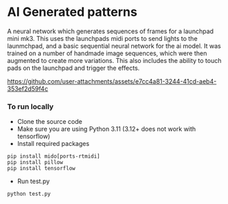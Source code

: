# AI Generated patterns #
A neural network which generates sequences of frames for a launchpad mini mk3.
This uses the launchpads midi ports to send lights to the launmchpad, and a basic sequential neural network for the ai model. 
It was trained on a number of handmade image sequences, which were then augmented to create more variations. This also includes the ability to touch pads on the launchpad and trigger the effects.

https://github.com/user-attachments/assets/e7cc4a81-3244-41cd-aeb4-353ef2d59f4c

### To run locally ###
- Clone the source code
- Make sure you are using Python 3.11 (3.12+ does not work with tensorflow)
- Install required packages
```
pip install mido[ports-rtmidi]
pip install pillow
pip install tensorflow
```
- Run test.py
```
python test.py
```
